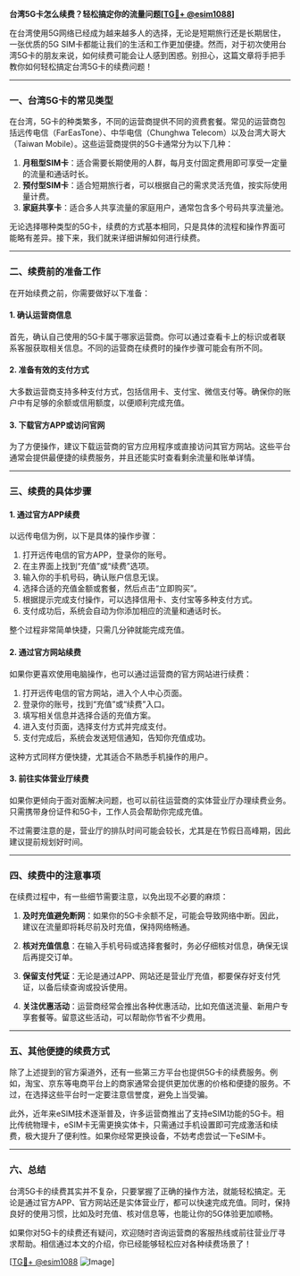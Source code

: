 **台湾5G卡怎么续费？轻松搞定你的流量问题[[TG💪+ @esim1088](https://t.me/s/esim1088)]**

在台湾使用5G网络已经成为越来越多人的选择，无论是短期旅行还是长期居住，一张优质的5G SIM卡都能让我们的生活和工作更加便捷。然而，对于初次使用台湾5G卡的朋友来说，如何续费可能会让人感到困惑。别担心，这篇文章将手把手教你如何轻松搞定台湾5G卡的续费问题！

---

### 一、台湾5G卡的常见类型

在台湾，5G卡的种类繁多，不同的运营商提供不同的资费套餐。常见的运营商包括远传电信（FarEasTone）、中华电信（Chunghwa Telecom）以及台湾大哥大（Taiwan Mobile）。这些运营商提供的5G卡通常分为以下几种：

1. **月租型SIM卡**：适合需要长期使用的人群，每月支付固定费用即可享受一定量的流量和通话时长。
2. **预付型SIM卡**：适合短期旅行者，可以根据自己的需求灵活充值，按实际使用量计费。
3. **家庭共享卡**：适合多人共享流量的家庭用户，通常包含多个号码共享流量池。

无论选择哪种类型的5G卡，续费的方式基本相同，只是具体的流程和操作界面可能略有差异。接下来，我们就来详细讲解如何进行续费。

---

### 二、续费前的准备工作

在开始续费之前，你需要做好以下准备：

#### 1. 确认运营商信息
首先，确认自己使用的5G卡属于哪家运营商。你可以通过查看卡上的标识或者联系客服获取相关信息。不同的运营商在续费时的操作步骤可能会有所不同。

#### 2. 准备有效的支付方式
大多数运营商支持多种支付方式，包括信用卡、支付宝、微信支付等。确保你的账户中有足够的余额或信用额度，以便顺利完成充值。

#### 3. 下载官方APP或访问官网
为了方便操作，建议下载运营商的官方应用程序或直接访问其官方网站。这些平台通常会提供最便捷的续费服务，并且还能实时查看剩余流量和账单详情。

---

### 三、续费的具体步骤

#### 1. 通过官方APP续费
以远传电信为例，以下是具体的操作步骤：

1. 打开远传电信的官方APP，登录你的账号。
2. 在主界面上找到“充值”或“续费”选项。
3. 输入你的手机号码，确认账户信息无误。
4. 选择合适的充值金额或套餐，然后点击“立即购买”。
5. 根据提示完成支付操作，可以选择信用卡、支付宝等多种支付方式。
6. 支付成功后，系统会自动为你添加相应的流量和通话时长。

整个过程非常简单快捷，只需几分钟就能完成充值。

#### 2. 通过官方网站续费
如果你更喜欢使用电脑操作，也可以通过运营商的官方网站进行续费：

1. 打开远传电信的官方网站，进入个人中心页面。
2. 登录你的账号，找到“充值”或“续费”入口。
3. 填写相关信息并选择合适的充值方案。
4. 进入支付页面，选择支付方式并完成支付。
5. 支付完成后，系统会发送短信通知，告知你充值成功。

这种方式同样方便快捷，尤其适合不熟悉手机操作的用户。

#### 3. 前往实体营业厅续费
如果你更倾向于面对面解决问题，也可以前往运营商的实体营业厅办理续费业务。只需携带身份证件和5G卡，工作人员会帮助你完成充值。

不过需要注意的是，营业厅的排队时间可能会较长，尤其是在节假日高峰期，因此建议提前规划好时间。

---

### 四、续费中的注意事项

在续费过程中，有一些细节需要注意，以免出现不必要的麻烦：

1. **及时充值避免断网**：如果你的5G卡余额不足，可能会导致网络中断。因此，建议在流量即将耗尽前及时充值，保持网络畅通。
   
2. **核对充值信息**：在输入手机号码或选择套餐时，务必仔细核对信息，确保无误后再提交订单。

3. **保留支付凭证**：无论是通过APP、网站还是营业厅充值，都要保存好支付凭证，以备后续查询或投诉使用。

4. **关注优惠活动**：运营商经常会推出各种优惠活动，比如充值送流量、新用户专享套餐等。留意这些活动，可以帮助你节省不少费用。

---

### 五、其他便捷的续费方式

除了上述提到的官方渠道外，还有一些第三方平台也提供5G卡的续费服务。例如，淘宝、京东等电商平台上的商家通常会提供更加优惠的价格和便捷的服务。不过，在选择这些平台时一定要注意信誉度，避免上当受骗。

此外，近年来eSIM技术逐渐普及，许多运营商推出了支持eSIM功能的5G卡。相比传统物理卡，eSIM卡无需更换实体卡，只需通过手机设置即可完成激活和续费，极大提升了便利性。如果你经常更换设备，不妨考虑尝试一下eSIM卡。

---

### 六、总结

台湾5G卡的续费其实并不复杂，只要掌握了正确的操作方法，就能轻松搞定。无论是通过官方APP、官方网站还是实体营业厅，都可以快速完成充值。同时，保持良好的使用习惯，比如及时充值、核对信息等，也能让你的5G体验更加顺畅。

如果你对5G卡的续费还有疑问，欢迎随时咨询运营商的客服热线或前往营业厅寻求帮助。相信通过本文的介绍，你已经能够轻松应对各种续费场景了！

[[TG💪+ @esim1088](https://t.me/s/esim1088) ![Image](https://i.postimg.cc/4NQfJmqS/Snipaste-2025-05-13-00-14-12.png)]